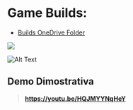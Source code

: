 # Game Builds:
- [Builds OneDrive Folder](https://1drv.ms/u/s!Aquhtbe19_QHh8x9dUG1Anvvg6kXDQ?e=zpEyz9)

<img src="https://firebasestorage.googleapis.com/v0/b/personal-ee8a6.appspot.com/o/intro_AdobeExpress.gif?alt=media&token=dd943ba4-e4ce-4372-ac6b-c14473738502">

![Alt Text](https://media.giphy.com/media/vFKqnCdLPNOKc/giphy.gif)

## Demo Dimostrativa
> **https://youtu.be/HQJMYYNqHeY**
